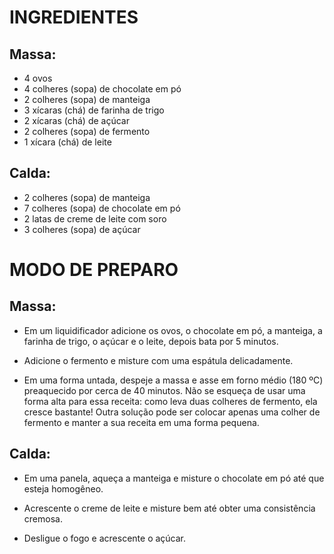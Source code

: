 # INGREDIENTES
## Massa:
 - 4 ovos
 - 4 colheres (sopa) de chocolate em pó
 - 2 colheres (sopa) de manteiga
 - 3 xícaras (chá) de farinha de trigo
 - 2 xícaras (chá) de açúcar
 - 2 colheres (sopa) de fermento
 - 1 xícara (chá) de leite
## Calda:
 - 2 colheres (sopa) de manteiga
 - 7 colheres (sopa) de chocolate em pó
 - 2 latas de creme de leite com soro
 - 3 colheres (sopa) de açúcar

# MODO DE PREPARO
## Massa:

 - Em um liquidificador adicione os ovos, o chocolate em pó, a manteiga, a farinha de trigo, o açúcar e o leite, depois bata por 5 minutos.

 - Adicione o fermento e misture com uma espátula delicadamente.

 - Em uma forma untada, despeje a massa e asse em forno médio (180 ºC) preaquecido por cerca de 40 minutos. Não se esqueça de usar uma forma alta para essa receita: como leva duas colheres de fermento, ela cresce bastante! Outra solução pode ser colocar apenas uma colher de fermento e manter a sua receita em uma forma pequena.

## Calda:

 - Em uma panela, aqueça a manteiga e misture o chocolate em pó até que esteja homogêneo.

 - Acrescente o creme de leite e misture bem até obter uma consistência cremosa.

 - Desligue o fogo e acrescente o açúcar.